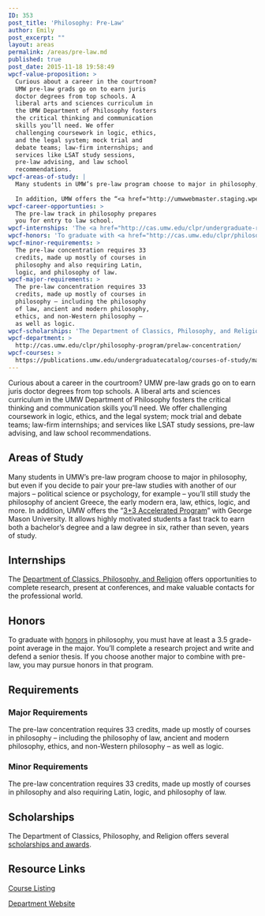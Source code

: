 ```yaml
---
ID: 353
post_title: 'Philosophy: Pre-Law'
author: Emily
post_excerpt: ""
layout: areas
permalink: /areas/pre-law.md
published: true
post_date: 2015-11-18 19:58:49
wpcf-value-proposition: >
  Curious about a career in the courtroom?
  UMW pre-law grads go on to earn juris
  doctor degrees from top schools. A
  liberal arts and sciences curriculum in
  the UMW Department of Philosophy fosters
  the critical thinking and communication
  skills you’ll need. We offer
  challenging coursework in logic, ethics,
  and the legal system; mock trial and
  debate teams; law-firm internships; and
  services like LSAT study sessions,
  pre-law advising, and law school
  recommendations.
wpcf-areas-of-study: |
  Many students in UMW’s pre-law program choose to major in philosophy, but even if you decide to pair your pre-law studies with another of our majors – political science or psychology, for example – you’ll still study the philosophy of ancient Greece, the early modern era, law, ethics, logic, and more.
  
  In addition, UMW offers the “<a href="http://umwwebmaster.staging.wpengine.com/careercenter/students/graduate-school/umwgeorge-mason-33-program/">3+3 Accelerated Program</a>” with George Mason University. It allows highly motivated students a fast track to earn both a bachelor’s degree and a law degree in six, rather than seven, years of study.
wpcf-career-opportunties: >
  The pre-law track in philosophy prepares
  you for entry to law school.
wpcf-internships: 'The <a href="http://cas.umw.edu/clpr/undergraduate-research/">Department of Classics, Philosophy, and Religion</a> offers opportunities to complete research, present at conferences, and make valuable contacts for the professional world.'
wpcf-honors: 'To graduate with <a href="http://cas.umw.edu/clpr/philosophy-program/honors-program/">honors</a> in philosophy, you must have at least a 3.5 grade-point average in the major. You’ll complete a research project and write and defend a senior thesis. If you choose another major to combine with pre-law, you may pursue honors in that program.'
wpcf-minor-requirements: >
  The pre-law concentration requires 33
  credits, made up mostly of courses in
  philosophy and also requiring Latin,
  logic, and philosophy of law.
wpcf-major-requirements: >
  The pre-law concentration requires 33
  credits, made up mostly of courses in
  philosophy – including the philosophy
  of law, ancient and modern philosophy,
  ethics, and non-Western philosophy –
  as well as logic.
wpcf-scholarships: 'The Department of Classics, Philosophy, and Religion offers several <a href="http://cas.umw.edu/clpr/undergraduate-scholarships-and-awards">scholarships and awards</a>.'
wpcf-department: >
  http://cas.umw.edu/clpr/philosophy-program/prelaw-concentration/
wpcf-courses: >
  https://publications.umw.edu/undergraduatecatalog/courses-of-study/majors/phil/
---
```


<!-- Types Custom Fields: -->

<!-- value-proposition -->
Curious about a career in the courtroom? UMW pre-law grads go on to earn juris doctor degrees from top schools. A liberal arts and sciences curriculum in the UMW Department of Philosophy fosters the critical thinking and communication skills you’ll need. We offer challenging coursework in logic, ethics, and the legal system; mock trial and debate teams; law-firm internships; and services like LSAT study sessions, pre-law advising, and law school recommendations.
<!-- End value-proposition -->

<!-- areas-of-study -->
## Areas of Study
Many students in UMW’s pre-law program choose to major in philosophy, but even if you decide to pair your pre-law studies with another of our majors – political science or psychology, for example – you’ll still study the philosophy of ancient Greece, the early modern era, law, ethics, logic, and more. In addition, UMW offers the “[3+3 Accelerated Program](http://umwwebmaster.staging.wpengine.com/careercenter/students/graduate-school/umwgeorge-mason-33-program/)” with George Mason University. It allows highly motivated students a fast track to earn both a bachelor’s degree and a law degree in six, rather than seven, years of study.
<!-- End areas-of-study -->

<!-- internships -->
## Internships
The [Department of Classics, Philosophy, and Religion](http://cas.umw.edu/clpr/undergraduate-research/) offers opportunities to complete research, present at conferences, and make valuable contacts for the professional world.
<!-- End internships -->

<!-- honors -->
## Honors
To graduate with [honors](http://cas.umw.edu/clpr/philosophy-program/honors-program/) in philosophy, you must have at least a 3.5 grade-point average in the major. You’ll complete a research project and write and defend a senior thesis. If you choose another major to combine with pre-law, you may pursue honors in that program.
<!-- End honors -->

<!-- requirements -->
## Requirements

<!-- major-requirements -->
### Major Requirements
The pre-law concentration requires 33 credits, made up mostly of courses in philosophy – including the philosophy of law, ancient and modern philosophy, ethics, and non-Western philosophy – as well as logic.
<!-- End major-requirements -->

<!-- minor-requirements -->
### Minor Requirements
The pre-law concentration requires 33 credits, made up mostly of courses in philosophy and also requiring Latin, logic, and philosophy of law.
<!-- End minor-requirements -->

<!-- End requirements -->

<!-- scholarships -->
## Scholarships
The Department of Classics, Philosophy, and Religion offers several [scholarships and awards](http://cas.umw.edu/clpr/undergraduate-scholarships-and-awards).
<!-- End scholarships -->

<!-- resource-links -->
## Resource Links

<!-- courses -->
[Course Listing](https://publications.umw.edu/undergraduatecatalog/courses-of-study/majors/phil/)

<!-- End courses -->


<!-- department -->
[Department Website](http://cas.umw.edu/clpr/philosophy-program/prelaw-concentration/)

<!-- End department -->

<!-- End resource-links -->

<!-- End Types Custom Fields -->